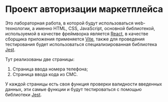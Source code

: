 # Проект авторизации маркетплейса

Это лабораторная работа, в которой будут использоваться web-технологии, а именно HTML, CSS, JavaScript, основной библиотекой, используемой в качестве фреймворка является [React](https://react.dev/), в качестве сборщика приложения применяется [Vite](https://vitejs.dev/), также для проведения тестирования будет использоваться специализированная библиотека [Jest](https://jestjs.io/ru/).

Тут реализованы две страницы:
1. Страница ввода номера телефона;
2. Страница ввода кода из СМС.

У каждой страницы есть своя функция проверки валидности введенных данных, эти самые функции и будут тестироваться с помощью библиотеки [Jest](https://jestjs.io/ru/).